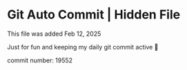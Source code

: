 # Git Auto Commit | Hidden File

This file was added Feb 12, 2025

Just for fun and keeping my daily git commit active 🤪

commit number: 19552
